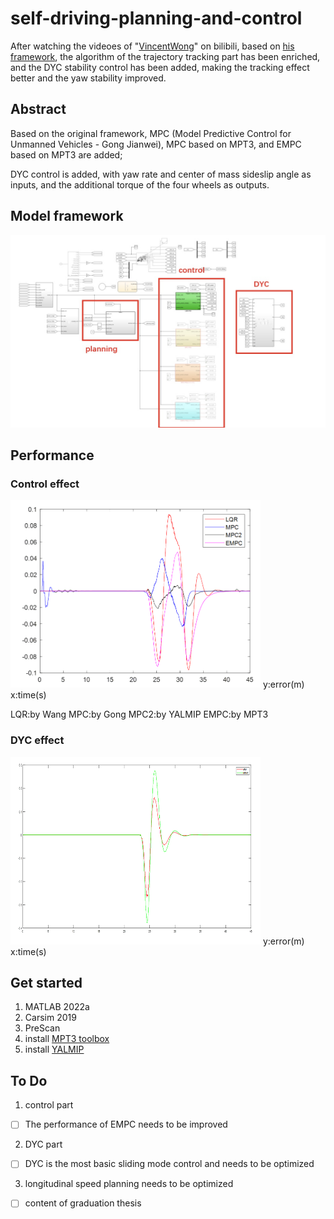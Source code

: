 # self-driving-planning-and-control
After watching the videoes of "[VincentWong](https://space.bilibili.com/287989852/?spm_id_from=333.999.0.0)" on bilibili, based on [his framework](https://github.com/VincentWong3?tab=repositories), the algorithm of the trajectory tracking part has been enriched, and the DYC stability control has been added, making the tracking effect better and the yaw stability improved.

## Abstract

Based on the original framework, MPC (Model Predictive Control for Unmanned Vehicles - Gong Jianwei), MPC based on MPT3, and EMPC based on MPT3 are added; 

DYC control is added, with yaw rate and center of mass sideslip angle as inputs, and the additional torque of the four wheels as outputs.

## Model framework

<img src="effect/Frame.jpg" width="600px" />

## Performance

### Control effect
<img src="effect/control_effect.PNG" width="400px" height="300px"/>
y:error(m)    x:time(s)

LQR:by Wang    MPC:by Gong    MPC2:by YALMIP    EMPC:by MPT3

### DYC effect
<img src="effect/DYC_effect.PNG" width="400px" height="300px"/>
y:error(m)    x:time(s)

## Get started

1. MATLAB 2022a
2. Carsim 2019
3. PreScan
4. install [MPT3 toolbox](https://www.mpt3.org)
5. install [YALMIP](https://yalmip.github.io)


## To Do

1. control part
- [ ] The performance of EMPC needs to be improved
2. DYC part
- [ ] DYC is the most basic sliding mode control and needs to be optimized
3. longitudinal speed planning needs to be optimized
- [ ] content of graduation thesis
